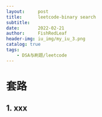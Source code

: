 ```yaml
---
layout:     post
title:      leetcode-binary search
subtitle:   
date:       2022-02-21
author:     FishRedLeaf
header-img: iu_img/my_iu_3.png
catalog: true
tags:
    - DSA与刷题/leetcode
---
```



# 套路
## 1. xxx

